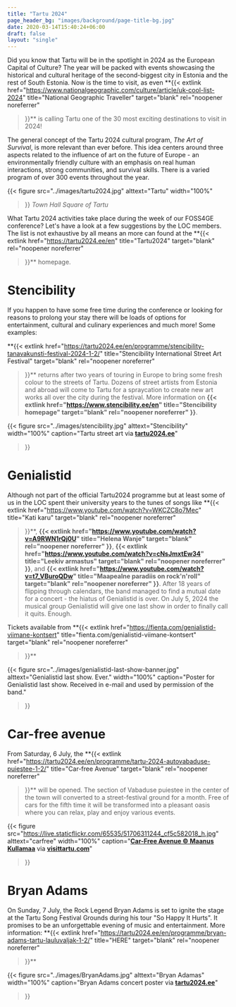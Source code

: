 ```yaml
---
title: "Tartu 2024"
page_header_bg: "images/background/page-title-bg.jpg"
date: 2020-03-14T15:40:24+06:00
draft: false
layout: "single"
---
```


Did you know that Tartu will be in the spotlight in 2024 as the European Capital
of Culture? The year will be packed with events showcasing the historical and
cultural heritage of the second-biggest city in Estonia and the rest of South
Estonia. Now is the time to visit, as even
**{{<
  extlink href="https://www.nationalgeographic.com/culture/article/uk-cool-list-2024"
  title="National Geographic Traveller"
  target="blank"
  rel="noopener noreferrer"
>}}** is calling Tartu one of the 30 most exciting destinations to visit in 2024!

The general concept of the Tartu 2024 cultural program, *The Art of Survival*,
is more relevant than ever before. This idea centers around three aspects
related to the influence of art on the future of Europe - an environmentally
friendly culture with an emphasis on real human interactions, strong communities,
and survival skills. There is a varied program of over 300 events throughout the
year.

{{< figure
    src="../images/tartu2024.jpg"
    alttext="Tartu"
    width="100%"
>}}
*Town Hall Square of Tartu*

What Tartu 2024 activities take place during the week of our FOSS4GE
conference? Let's have a look at a few suggestions by the LOC members. The list
is not exhaustive by all means an more can found at the
**{{<
  extlink href="https://tartu2024.ee/en"
  title="Tartu2024"
  target="blank"
  rel="noopener noreferrer"
>}}** homepage.


# Stencibility

If you happen to have some free time during the conference or looking for
reasons to prolong your stay there will be loads of options for entertainment,
cultural and culinary experiences and much more! Some examples:

**{{<
  extlink href="https://tartu2024.ee/en/programme/stencibility-tanavakunsti-festival-2024-1-2/"
  title="Stencibility International Street Art Festival"
  target="blank"
  rel="noopener noreferrer"
>}}** returns after two years of touring in Europe to bring some fresh colour
to the streets of Tartu. Dozens of street artists from Estonia and abroad will
come to Tartu for a spraycation to create new art works all over the city
during the festival. More information on
**{{<
  extlink href="https://www.stencibility.ee/en"
  title="Stencibility homepage"
  target="blank"
  rel="noopener noreferrer"
>}}**.


{{< figure
    src="../images/stencibility.jpg"
    alttext="Stencibility"
    width="100%"
    caption="Tartu street art via [**tartu2024.ee**](https://tartu2024.ee/en/programme/stencibility-tanavakunsti-festival-2024-1-2/)"
>}}

# Genialistid
Although not part of the official Tartu2024 programme but at least some
of us in the LOC spent their university years to the tunes of songs like
**{{<
  extlink href="https://www.youtube.com/watch?v=WKCZC8o7Mec"
  title="Kati karu"
  target="blank"
  rel="noopener noreferrer"
>}}**,
**{{<
  extlink href="https://www.youtube.com/watch?v=A9RWN1rQj0U"
  title="Helena Wanje"
  target="blank"
  rel="noopener noreferrer"
>}}**,
**{{<
  extlink href="https://www.youtube.com/watch?v=cNsJmxtEw34"
  title="Leekiv armastus"
  target="blank"
  rel="noopener noreferrer"
>}}**, and
**{{<
  extlink href="https://www.youtube.com/watch?v=t7_VBuroQDw"
  title="Maapealne paradiis on rock'n'roll"
  target="blank"
  rel="noopener noreferrer"
>}}**. After 18 years of flipping through calendars, the band managed to find a
mutual date for a concert - the hiatus of Genialistid is over. On July 5, 2024 the
musical group Genialistid will give one last show in order to finally call it
quits. Enough.

Tickets available from
**{{<
  extlink href="https://fienta.com/genialistid-viimane-kontsert"
  title="fienta.com/genialistid-viimane-kontsert"
  target="blank"
  rel="noopener noreferrer"
>}}**

{{< figure
    src="../images/genialistid-last-show-banner.jpg"
    alttext="Genialistid last show. Ever."
    width="100%"
    caption="Poster for Genialistid last show. Received in e-mail and used by permission of the band."
>}}

# Car-free avenue

From Saturday, 6 July, the
**{{<
  extlink href="https://tartu2024.ee/en/programme/tartu-2024-autovabaduse-puiestee-1-2/"
  title="Car-free Avenue"
  target="blank"
  rel="noopener noreferrer"
>}}** will be opened. The section of Vabaduse puiestee in the center of the town
will converted to a street-festival ground for a month. Free of cars for
the fifth time it will be transformed into a pleasant oasis where you can
relax, play and enjoy various events.

{{< figure
    src="https://live.staticflickr.com/65535/51706311244_cf5c582018_h.jpg"
    alttext="carfree"
    width="100%"
    caption="[**Car-Free Avenue © Maanus Kullamaa**](https://www.flickr.com/photos/visittartu/51706311244/) via [**visittartu.com**](https://visittartu.com/)"
>}}

# Bryan Adams
On Sunday, 7 July, the Rock Legend Bryan Adams is set to ignite the stage at
the Tartu Song Festival Grounds during his tour "So Happy It Hurts". It promises
to be an unforgettable evening of music and entertainment. More information:
**{{<
  extlink href="https://tartu2024.ee/en/programme/bryan-adams-tartu-lauluvaljak-1-2/"
  title="HERE"
  target="blank"
  rel="noopener noreferrer"
>}}**

{{< figure
    src="../images/BryanAdams.jpg"
    alttext="Bryan Adamas"
    width="100%"
    caption="Bryan Adams concert poster via [**tartu2024.ee**](https://tartu2024.ee/en/programme/bryan-adams-tartu-lauluvaljak-1-2/)"
>}}
